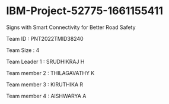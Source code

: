 # IBM-Project-52775-1661155411

Signs with Smart Connectivity for Better Road Safety



Team ID : PNT2022TMID38240

Team Size : 4

Team Leader 1 : SRUDHIKRAJ H

Team member 2 : THILAGAVATHY K

Team member 3 : KIRUTHIKA R

Team member 4 : AISHWARYA A
